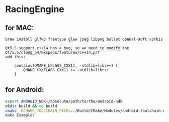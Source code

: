 RacingEngine
============

for MAC:
------------

    brew install glfw3 freetype glew jpeg libpng bullet openal-soft vorbis

    Qt5.5 support c++14 has a bug, so we need to modify the Qt/5.5/clang_64/mkspecs/features/c++14.prf
    add this:
```qmake
    contains(QMAKE_LFLAGS_CXX11, -stdlib=libc++) {
        QMAKE_CXXFLAGS_CXX11 += -stdlib=libc++
    }
```

for Android:
-------------
```bash
export ANDROID_NDK=/absolute/path/to/the/android-ndk
mkdir build && cd build
cmake -DCMAKE_TOOLCHAIN_FILE=../Build/CMake/Modules/android.toolchain.cmake -DANDROID_TOOLCHAIN_NAME=arm-linux-androideabi-clang3.6 -DANDROID_STL=c++_static -DANDROID_NATIVE_API_LEVEL=android-9 ../
make Examples
```